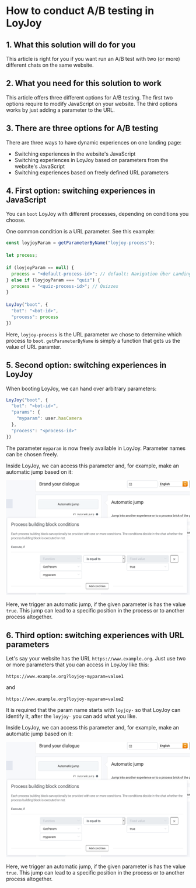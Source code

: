 # How to conduct A/B testing in LoyJoy

## 1. What this solution will do for you

This article is right for you if you want run an A/B test with two (or more) different chats on the same website.

## 2. What you need for this solution to work

This article offers three different options for A/B testing. The first two options require to modify JavaScript on your website. The third options works by just adding a parameter to the URL.

## 3. There are three options for A/B testing

There are three ways to have dynamic experiences on one landing page:
- Switching experiences in the website's JavaScript
- Switching experiences in LoyJoy based on parameters from the website's JavaScript
- Switching experiences based on freely defined URL parameters

## 4. First option: switching experiences in JavaScript

You can `boot` LoyJoy with different processes, depending on conditions you choose. 

One common condition is a URL parameter. See this example:

```javascript
const loyjoyParam = getParameterByName("loyjoy-process");

let process;

if (loyjoyParam == null) {
  process = "<default-process-id>"; // default: Navigation über Landing Page
} else if (loyjoyParam === "quiz") {
  process = "<quiz-process-id>"; // Quizzes
}

LoyJoy("boot", {
  "bot": "<bot-id>",
  "process": process
})
```

Here, `loyjoy-process` is the URL parameter we chose to determine which process to `boot`. `getParameterByName` is
simply a function that gets us the value of URL paramter.

## 5. Second option: switching experiences in LoyJoy

When booting LoyJoy, we can hand over arbitrary parameters:

```javascript
LoyJoy("boot", {
  "bot": "<bot-id>",
  "params": {
    "myparam": user.hasCamera
  },
  "process": "<process-id>"
})
```

The parameter `myparam` is now freely available in LoyJoy. Parameter names can be chosen freely.

Inside LoyJoy, we can access this parameter and, for example, make an automatic jump based on it:

![condition](dynamic_landing_page/process-jump-condition.png)

Here, we trigger an automatic jump, if the given parameter is has the value `true`. This jump can lead
to a specific position in the process or to another process altogether.

## 6. Third option: switching experiences with URL parameters

Let's say your website has the URL `https://www.example.org`. Just use two or more parameters that you can access in LoyJoy like this:

`https://www.example.org?loyjoy-myparam=value1`

and

`https://www.example.org?loyjoy-myparam=value2`

It is required that the param name starts with `loyjoy-` so that LoyJoy can identify it, after the `loyjoy-` you can add what you like.

Inside LoyJoy, we can access this parameter and, for example, make an automatic jump based on it:

![condition](dynamic_landing_page/process-jump-condition.png)

Here, we trigger an automatic jump, if the given parameter is has the value `true`. This jump can lead
to a specific position in the process or to another process altogether.

